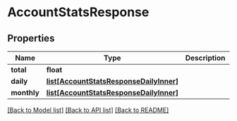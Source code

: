 # AccountStatsResponse


## Properties
Name | Type | Description | Notes
------------ | ------------- | ------------- | -------------
**total** | **float** |  | 
**daily** | [**list[AccountStatsResponseDailyInner]**](AccountStatsResponseDailyInner.md) |  | 
**monthly** | [**list[AccountStatsResponseDailyInner]**](AccountStatsResponseDailyInner.md) |  | 

[[Back to Model list]](../README.md#documentation-for-models) [[Back to API list]](../README.md#documentation-for-api-endpoints) [[Back to README]](../README.md)


